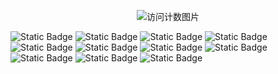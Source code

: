 <p align="center">
  <img src="https://count.getloli.com/get/@LittleState?theme=rule34" alt="访问计数图片"/>
</p>

![Static Badge](https://img.shields.io/badge/Arch_Linux-1793D1?style=flat-square&logo=archlinux&logoColor=fff)
![Static Badge](https://img.shields.io/badge/Vim-019733?style=flat-square&logo=vim&logoColor=fff)
![Static Badge](https://img.shields.io/badge/Docker-2496ED?style=flat-square&logo=docker&logoColor=fff)
![Static Badge](https://img.shields.io/badge/Raspberry_Pi-A22846?style=flat-square&logo=raspberrypi&logoColor=fff)
![Static Badge](https://img.shields.io/badge/OpenWrt-00B5E2?style=flat-square&logo=openwrt&logoColor=fff)
![Static Badge](https://img.shields.io/badge/OnePlus-F5010C?style=flat-square&logo=oneplus&logoColor=fff)
![Static Badge](https://img.shields.io/badge/Windows_10-0078D6?style=flat-square&logo=windows10&logoColor=fff)
![Static Badge](https://img.shields.io/badge/Rocky_Linux-10B981?style=flat-square&logo=rockylinux&logoColor=fff)
![Static Badge](https://img.shields.io/badge/HTTPie-73DC8C?style=flat-square&logo=httpie&logoColor=fff)
![Static Badge](https://img.shields.io/badge/Alpine_Linux-0D597F?style=flat-square&logo=alpinelinux&logoColor=fff)
![Static Badge](https://img.shields.io/badge/Intellij_Idea-000000?style=flat-square&logo=intellijidea&logoColor=fff)
